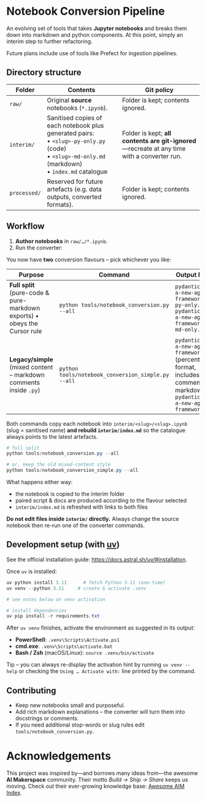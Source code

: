 # Notebook Conversion Pipeline

An evolving set of tools that takes **Jupyter notebooks** and breaks them down into markdown and python components.  At this point, simply an interim step to further refactoring.

Future plans include use of tools like Prefect for ingestion pipelines.

## Directory structure

| Folder | Contents | Git policy |
|--------|----------|------------|
| `raw/` | Original **source** notebooks (`*.ipynb`). | Folder is kept; contents ignored. |
| `interim/` | Sanitised copies of each notebook plus generated pairs:<br>• `<slug>-py-only.py` (code)<br>• `<slug>-md-only.md` (markdown)<br>• `index.md` catalogue | Folder is kept; **all contents are git-ignored**—recreate at any time with a converter run. |
| `processed/` | Reserved for future artefacts (e.g. data outputs, converted formats). | Folder is kept; contents ignored. |

## Workflow
1. **Author notebooks** in `raw/…/*.ipynb`.
2. Run the converter:

You now have **two** conversion flavours – pick whichever you like:

| Purpose | Command | Output Files |
|---------|---------|-------------|
| **Full split** (pure-code & pure-markdown exports)&nbsp;• obeys the Cursor rule | `python tools/notebook_conversion.py --all` | `pydanticai-a-new-agent-framework-py-only.py`<br>`pydanticai-a-new-agent-framework-md-only.md` |
| **Legacy/simple** (mixed content – markdown comments inside `.py`) | `python tools/notebook_conversion_simple.py --all` | `pydanticai-a-new-agent-framework.py` (percent-format, includes commented markdown)<br>`pydanticai-a-new-agent-framework.md` |

Both commands copy each notebook into `interim/<slug>/<slug>.ipynb` (slug = sanitised name) **and rebuild `interim/index.md`** so the catalogue always points to the latest artefacts.

```powershell
# full split
python tools/notebook_conversion.py --all

# or, keep the old mixed-content style
python tools/notebook_conversion_simple.py --all
```

What happens either way:
* the notebook is copied to the interim folder
* paired script & docs are produced according to the flavour selected
* `interim/index.md` is refreshed with links to both files

**Do not edit files inside `interim/` directly.** Always change the source notebook then re-run one of the converter commands.

## Development setup (with [uv](https://docs.astral.sh/uv/))

See the official installation guide: <https://docs.astral.sh/uv/#installation>.

Once `uv` is installed:

```powershell
uv python install 3.11      # fetch Python 3.11 (one-time)
uv venv --python 3.11     # create & activate .venv

# see notes below on venv activation

# install dependencies
uv pip install -r requirements.txt
```

After `uv venv` finishes, activate the environment as suggested in its output:

* **PowerShell**: `.venv\Scripts\Activate.ps1`
* **cmd.exe**: `.venv\Scripts\activate.bat`
* **Bash / Zsh** (macOS/Linux): `source .venv/bin/activate`

Tip – you can always re-display the activation hint by running `uv venv --help` or checking the `Using … Activate with:` line printed by the command.

## Contributing
* Keep new notebooks small and purposeful.
* Add rich markdown explanations – the converter will turn them into docstrings or comments.
* If you need additional stop-words or slug rules edit `tools/notebook_conversion.py`.

# Acknowledgements

This project was inspired by—and borrows many ideas from—the awesome **AI Makerspace** community.  Their motto *Build → Ship → Share* keeps us moving.  Check out their ever-growing knowledge base: [Awesome AIM Index](https://github.com/AI-Maker-Space/Awesome-AIM-Index).
